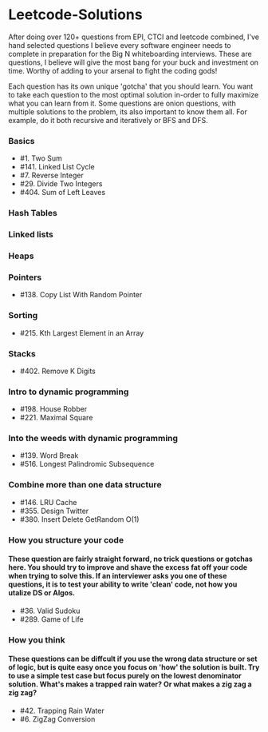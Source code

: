 # Leetcode-Solutions
After doing over 120+ questions from EPI, CTCI and leetcode combined, I've hand selected questions I believe every software engineer needs to complete in preparation for the Big N whiteboarding interviews. These are questions, I believe will give the most bang for your buck and investment on time. Worthy of adding to your arsenal to fight the coding gods! 

Each question has its own unique 'gotcha' that you should learn. You want to take each question to the most optimal solution in-order to fully maximize what you can learn from it. Some questions are onion questions, with multiple solutions to the problem, its also important to know them all. For example, do it both recursive and iteratively or BFS and DFS. 

### Basics
- #1. Two Sum
- #141. Linked List Cycle
- #7. Reverse Integer
- #29. Divide Two Integers
- #404. Sum of Left Leaves

### Hash Tables

### Linked lists

### Heaps

### Pointers
- #138. Copy List With Random Pointer

### Sorting
- #215. Kth Largest Element in an Array	

### Stacks
- #402. Remove K Digits

### Intro to dynamic programming
- #198. House Robber
- #221. Maximal Square

### Into the weeds with dynamic programming
- #139. Word Break
- #516. Longest Palindromic Subsequence

### Combine more than one data structure
- #146. LRU Cache
- #355. Design Twitter
- #380. Insert Delete GetRandom O(1)

### How you structure your code
#### These question are fairly straight forward, no trick questions or gotchas here. You should try to improve and shave the excess fat off your code when trying to solve this. If an interviewer asks you one of these questions, it is to test your ability to write 'clean' code, not how you utalize DS or Algos.
- #36. Valid Sudoku
- #289. Game of Life

### How you think
#### These questions can be diffcult if you use the wrong data structure or set of logic, but is quite easy once you focus on 'how' the solution is built. Try to use a simple test case but focus purely on the lowest denominator solution. What's makes a trapped rain water? Or what makes a zig zag a zig zag?
- #42. Trapping Rain Water
- #6. ZigZag Conversion
